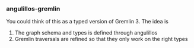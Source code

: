 ### angulillos-gremlin

You could think of this as a typed version of Gremlin 3. The idea is

1. The graph schema and types is defined through angulillos
2. Gremlin traversals are refined so that they only work on the right types
